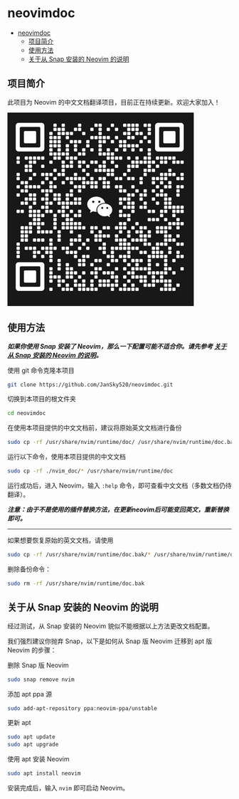 # neovimdoc

- [neovimdoc](#neovimdoc)
  - [项目简介](#项目简介)
  - [使用方法](#使用方法)
  - [关于从 Snap 安装的 Neovim 的说明](#关于从-snap-安装的-neovim-的说明)

## 项目简介

此项目为 Neovim 的中文文档翻译项目，目前正在持续更新。欢迎大家加入！

![微信群二维码](./res/groupQR_code.jpg)

## 使用方法

***如果你使用 Snap 安装了 Neovim，那么一下配置可能不适合你。请先参考 [关于从 Snap 安装的 Neovim 的说明](#关于从-snap-安装的-neovim-的说明)。***

使用 git 命令克隆本项目

```bash
git clone https://github.com/JanSky520/neovimdoc.git
```

切换到本项目的根文件夹
```bash
cd neovimdoc
```

在使用本项目提供的中文文档前，建议将原始英文文档进行备份

```bash
sudo cp -rf /usr/share/nvim/runtime/doc/ /usr/share/nvim/runtime/doc.bak
```

运行以下命令，使用本项目提供的中文文档

```bash
sudo cp -rf ./nvim_doc/* /usr/share/nvim/runtime/doc
```

运行成功后，进入 Neovim，输入 `:help` 命令，即可查看中文文档（多数文档仍待翻译）。


***注意：由于不是使用的插件替换方法，在更新neovim后可能变回英文，重新替换即可。***

---

如果想要恢复原始的英文文档，请使用

```bash
sudo cp -rf /usr/share/nvim/runtime/doc.bak/* /usr/share/nvim/runtime/doc
```

删除备份命令：

```bash
sudo rm -rf /usr/share/nvim/runtime/doc.bak
```

## 关于从 Snap 安装的 Neovim 的说明

经过测试，从 Snap 安装的 Neovim 貌似不能根据以上方法更改文档配置。

我们强烈建议你抛弃 Snap，以下是如何从 Snap 版 Neovim 迁移到 apt 版 Neovim 的步骤：

删除 Snap 版 Neovim

```bash
sudo snap remove nvim
```

添加 apt ppa 源

```bash
sudo add-apt-repository ppa:neovim-ppa/unstable
```

更新 apt

```bash
sudo apt update
sudo apt upgrade
```

使用 apt 安装 Neovim

```bash
sudo apt install neovim
```

安装完成后，输入 `nvim` 即可启动 Neovim。